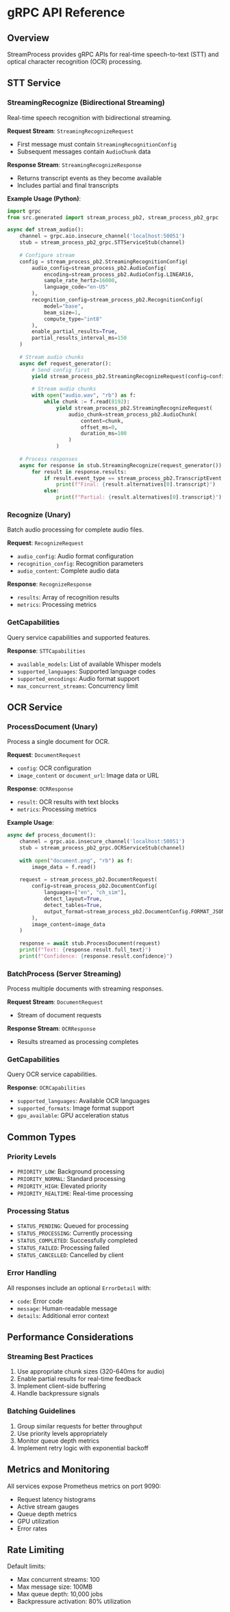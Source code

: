 # gRPC API Reference

## Overview
StreamProcess provides gRPC APIs for real-time speech-to-text (STT) and optical character recognition (OCR) processing.

## STT Service

### StreamingRecognize (Bidirectional Streaming)
Real-time speech recognition with bidirectional streaming.

**Request Stream**: `StreamingRecognizeRequest`
- First message must contain `StreamingRecognitionConfig`
- Subsequent messages contain `AudioChunk` data

**Response Stream**: `StreamingRecognizeResponse`
- Returns transcript events as they become available
- Includes partial and final transcripts

**Example Usage (Python)**:
```python
import grpc
from src.generated import stream_process_pb2, stream_process_pb2_grpc

async def stream_audio():
    channel = grpc.aio.insecure_channel('localhost:50051')
    stub = stream_process_pb2_grpc.STTServiceStub(channel)
    
    # Configure stream
    config = stream_process_pb2.StreamingRecognitionConfig(
        audio_config=stream_process_pb2.AudioConfig(
            encoding=stream_process_pb2.AudioConfig.LINEAR16,
            sample_rate_hertz=16000,
            language_code="en-US"
        ),
        recognition_config=stream_process_pb2.RecognitionConfig(
            model="base",
            beam_size=1,
            compute_type="int8"
        ),
        enable_partial_results=True,
        partial_results_interval_ms=150
    )
    
    # Stream audio chunks
    async def request_generator():
        # Send config first
        yield stream_process_pb2.StreamingRecognizeRequest(config=config)
        
        # Stream audio chunks
        with open("audio.wav", "rb") as f:
            while chunk := f.read(8192):
                yield stream_process_pb2.StreamingRecognizeRequest(
                    audio_chunk=stream_process_pb2.AudioChunk(
                        content=chunk,
                        offset_ms=0,
                        duration_ms=100
                    )
                )
    
    # Process responses
    async for response in stub.StreamingRecognize(request_generator()):
        for result in response.results:
            if result.event_type == stream_process_pb2.TranscriptEvent.FINAL_TRANSCRIPT:
                print(f"Final: {result.alternatives[0].transcript}")
            else:
                print(f"Partial: {result.alternatives[0].transcript}")
```

### Recognize (Unary)
Batch audio processing for complete audio files.

**Request**: `RecognizeRequest`
- `audio_config`: Audio format configuration
- `recognition_config`: Recognition parameters
- `audio_content`: Complete audio data

**Response**: `RecognizeResponse`
- `results`: Array of recognition results
- `metrics`: Processing metrics

### GetCapabilities
Query service capabilities and supported features.

**Response**: `STTCapabilities`
- `available_models`: List of available Whisper models
- `supported_languages`: Supported language codes
- `supported_encodings`: Audio format support
- `max_concurrent_streams`: Concurrency limit

## OCR Service

### ProcessDocument (Unary)
Process a single document for OCR.

**Request**: `DocumentRequest`
- `config`: OCR configuration
- `image_content` or `document_url`: Image data or URL

**Response**: `OCRResponse`
- `result`: OCR results with text blocks
- `metrics`: Processing metrics

**Example Usage**:
```python
async def process_document():
    channel = grpc.aio.insecure_channel('localhost:50051')
    stub = stream_process_pb2_grpc.OCRServiceStub(channel)
    
    with open("document.png", "rb") as f:
        image_data = f.read()
    
    request = stream_process_pb2.DocumentRequest(
        config=stream_process_pb2.DocumentConfig(
            languages=["en", "ch_sim"],
            detect_layout=True,
            detect_tables=True,
            output_format=stream_process_pb2.DocumentConfig.FORMAT_JSON
        ),
        image_content=image_data
    )
    
    response = await stub.ProcessDocument(request)
    print(f"Text: {response.result.full_text}")
    print(f"Confidence: {response.result.confidence}")
```

### BatchProcess (Server Streaming)
Process multiple documents with streaming responses.

**Request Stream**: `DocumentRequest`
- Stream of document requests

**Response Stream**: `OCRResponse`
- Results streamed as processing completes

### GetCapabilities
Query OCR service capabilities.

**Response**: `OCRCapabilities`
- `supported_languages`: Available OCR languages
- `supported_formats`: Image format support
- `gpu_available`: GPU acceleration status

## Common Types

### Priority Levels
- `PRIORITY_LOW`: Background processing
- `PRIORITY_NORMAL`: Standard processing
- `PRIORITY_HIGH`: Elevated priority
- `PRIORITY_REALTIME`: Real-time processing

### Processing Status
- `STATUS_PENDING`: Queued for processing
- `STATUS_PROCESSING`: Currently processing
- `STATUS_COMPLETED`: Successfully completed
- `STATUS_FAILED`: Processing failed
- `STATUS_CANCELLED`: Cancelled by client

### Error Handling
All responses include an optional `ErrorDetail` with:
- `code`: Error code
- `message`: Human-readable message
- `details`: Additional error context

## Performance Considerations

### Streaming Best Practices
1. Use appropriate chunk sizes (320-640ms for audio)
2. Enable partial results for real-time feedback
3. Implement client-side buffering
4. Handle backpressure signals

### Batching Guidelines
1. Group similar requests for better throughput
2. Use priority levels appropriately
3. Monitor queue depth metrics
4. Implement retry logic with exponential backoff

## Metrics and Monitoring

All services expose Prometheus metrics on port 9090:
- Request latency histograms
- Active stream gauges
- Queue depth metrics
- GPU utilization
- Error rates

## Rate Limiting

Default limits:
- Max concurrent streams: 100
- Max message size: 100MB
- Max queue depth: 10,000 jobs
- Backpressure activation: 80% utilization
